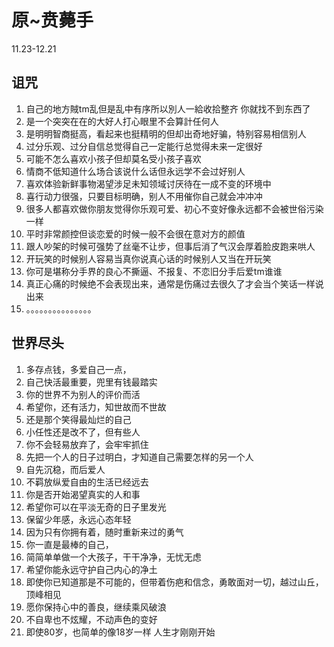 # 原~贲薨手
11.23-12.21
## 诅咒
1.	自己的地方賊tm乱但是乱中有序所以別人一給收拾整齐 你就找不到东西了
2.	是一个突突在在的大好人打心眼里不会算計任何人
3.	是明明智商挺高，看起来也挺精明的但却出奇地好骗，特别容易相信别人
4.	过分乐观、过分自信总觉得自己一定能行总觉得未来一定很好
5.	可能不怎么喜欢小孩子但却莫名受小孩子喜欢
6.	情商不低知道什么场合该说什么话但永远学不会过好别人
7.	喜欢体验新鲜事物渴望涉足未知领域讨厌待在一成不变的环境中
8.	喜行动力很强，只要目标明确，别人不用催你自己就会冲冲冲
9.	很多人都喜欢做你朋友觉得你乐观可爱、初心不变好像永远都不会被世俗污染一样
10.	平时非常颜控但谈恋爱的时候一般不会很在意对方的颜值
11.	跟人吵架的时候可强势了丝毫不让步，但事后消了气汉会厚着脸皮跑来哄人
12.	开玩笑的时候别人容易当真你说真心话的时候别人又当在开玩笑
13.	你可是堪称分手界的良心不撕逼、不报复、不恋旧分手后爱tm谁谁
14.	真正心痛的时候绝不会表现出来，通常是伤痛过去很久了才会当个笑话一样说出来
15.	。。。。。。。。。。。。。。。

## 世界尽头
1.	多存点钱，多爱自己一点，
2.	自己快活最重要，兜里有钱最踏实
3.	你的世界不为别人的评价而活
4.	希望你，还有活力，知世故而不世故
5.	还是那个笑得最灿烂的自己
6.	小任性还是改不了，但有些人
7.	你不会轻易放弃了，会牢牢抓住
8.	先把一个人的日子过明白，才知道自己需要怎样的另一个人
9.	自先沉稳，而后爱人
10.	不羁放纵爱自由的生活已经远去
11.	你是否开始渴望真实的人和事
12.	希望你可以在平淡无奇的日子里发光
13.	保留少年感，永远心态年轻
14.	因为只有你拥有着，随时重新来过的勇气
15.	你一直是最棒的自己，
16.	简简单单做一个大孩子，干干净净，无忧无虑
17.	希望你能永远守护自己内心的净土
18.	即使你已知道那是不可能的，但带着伤疤和信念，勇敢面对一切，越过山丘，顶峰相见
19.	愿你保持心中的善良，继续乘风破浪
20.	不自卑也不炫耀，不动声色的变好
21.	即使80岁，也简单的像18岁一样
人生才刚刚开始

